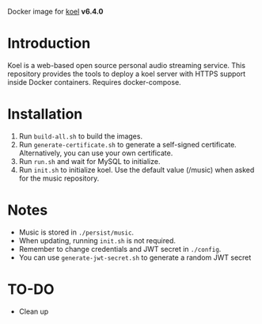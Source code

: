 Docker image for [koel](https://github.com/phanan/koel) **v6.4.0**
 
# Introduction
Koel is a web-based open source personal audio streaming service.
This repository provides the tools to deploy a koel server with HTTPS support inside Docker containers.
Requires docker-compose.

# Installation
1. Run `build-all.sh` to build the images.
2. Run `generate-certificate.sh` to generate a self-signed certificate. Alternatively, you can use your own certificate.
3. Run `run.sh` and wait for MySQL to initialize.
4. Run `init.sh` to initialize koel. Use the default value (/music) when asked for the music repository.

# Notes
* Music is stored in `./persist/music`.
* When updating, running `init.sh` is not required.
* Remember to change credentials and JWT secret in `./config`.
* You can use `generate-jwt-secret.sh` to generate a random JWT secret

# TO-DO
* Clean up
